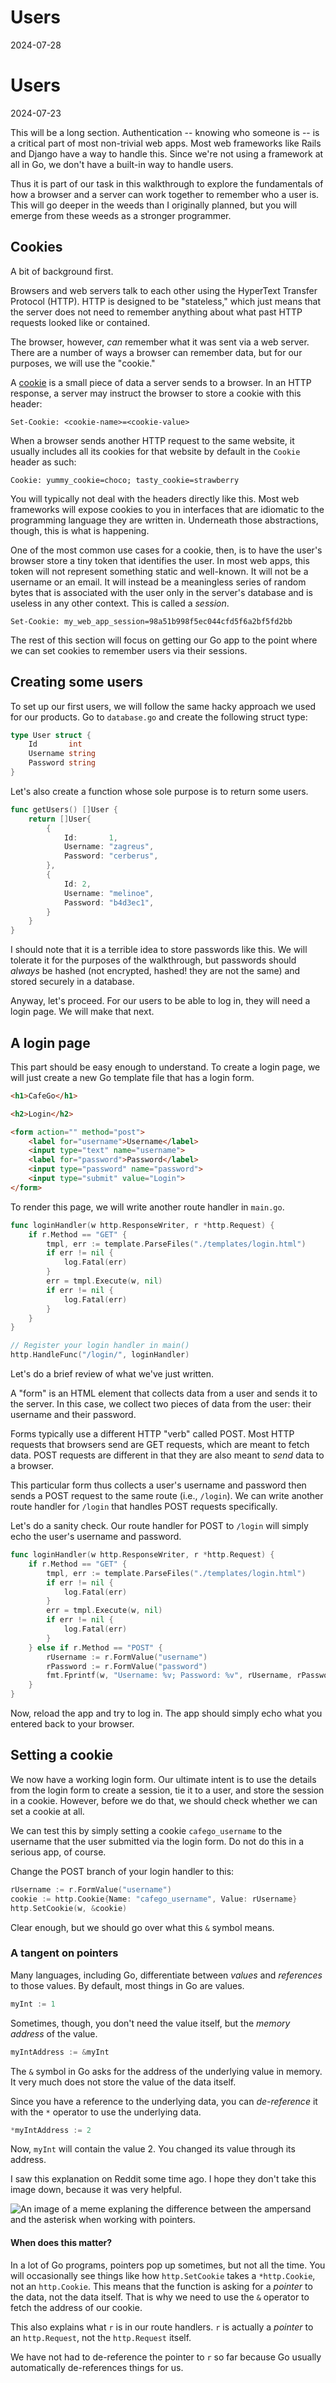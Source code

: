 # Users

2024-07-28

# Users

2024-07-23

This will be a long section. Authentication -- knowing who someone is -- is a critical part of most non-trivial web apps. Most web frameworks like Rails and Django have a way to handle this. Since we're not using a framework at all in Go, we don't have a built-in way to handle users.

Thus it is part of our task in this walkthrough to explore the fundamentals of how a browser and a server can work together to remember who a user is. This will go deeper in the weeds than I originally planned, but you will emerge from these weeds as a stronger programmer.

## Cookies

A bit of background first.

Browsers and web servers talk to each other using the HyperText Transfer Protocol (HTTP). HTTP is designed to be "stateless," which just means that the server does not need to remember anything about what past HTTP requests looked like or contained.

The browser, however, _can_ remember what it was sent via a web server. There are a number of ways a browser can remember data, but for our purposes, we will use the "cookie."

A [cookie](https://developer.mozilla.org/en-US/docs/Web/HTTP/Cookies) is a small piece of data a server sends to a browser. In an HTTP response, a server may instruct the browser to store a cookie with this header:

```http
Set-Cookie: <cookie-name>=<cookie-value>
```

When a browser sends another HTTP request to the same website, it usually includes all its cookies for that website by default in the `Cookie` header as such:

```http
Cookie: yummy_cookie=choco; tasty_cookie=strawberry
```

You will typically not deal with the headers directly like this. Most web frameworks will expose cookies to you in interfaces that are idiomatic to the programming language they are written in. Underneath those abstractions, though, this is what is happening.

One of the most common use cases for a cookie, then, is to have the user's browser store a tiny token that identifies the user. In most web apps, this token will not represent something static and well-known. It will not be a username or an email. It will instead be a meaningless series of random bytes that is associated with the user only in the server's database and is useless in any other context. This is called a _session_.

```http
Set-Cookie: my_web_app_session=98a51b998f5ec044cfd5f6a2bf5fd2bb
```

The rest of this section will focus on getting our Go app to the point where we can set cookies to remember users via their sessions.

## Creating some users

To set up our first users, we will follow the same hacky approach we used for our products. Go to `database.go` and create the following struct type:

```go
type User struct {
	Id       int
	Username string
	Password string
}
```

Let's also create a function whose sole purpose is to return some users.

```go
func getUsers() []User {
	return []User{
		{
			Id:       1,
			Username: "zagreus",
			Password: "cerberus",
		},
		{
			Id: 2,
			Username: "melinoe",
			Password: "b4d3ec1",
		}
	}
}
```

I should note that it is a terrible idea to store passwords like this. We will tolerate it for the purposes of the walkthrough, but passwords should _always_ be hashed (not encrypted, hashed! they are not the same) and stored securely in a database.

Anyway, let's proceed. For our users to be able to log in, they will need a login page. We will make that next.

## A login page

This part should be easy enough to understand. To create a login page, we will just create a new Go template file that has a login form.

```html
<h1>CafeGo</h1>

<h2>Login</h2>

<form action="" method="post">
    <label for="username">Username</label>
    <input type="text" name="username">
    <label for="password">Password</label>
    <input type="password" name="password">
    <input type="submit" value="Login">
</form>
```

To render this page, we will write another route handler in `main.go`.

```go
func loginHandler(w http.ResponseWriter, r *http.Request) {
	if r.Method == "GET" {
		tmpl, err := template.ParseFiles("./templates/login.html")
		if err != nil {
			log.Fatal(err)
		}
		err = tmpl.Execute(w, nil)
		if err != nil {
			log.Fatal(err)
		}
	}
}

// Register your login handler in main()
http.HandleFunc("/login/", loginHandler)
```

Let's do a brief review of what we've just written.

A "form" is an HTML element that collects data from a user and sends it to the server. In this case, we collect two pieces of data from the user: their username and their password.

Forms typically use a different HTTP "verb" called POST. Most HTTP requests that browsers send are GET requests, which are meant to fetch data. POST requests are different in that they are also meant to _send_ data to a browser.

This particular form thus collects a user's username and password then sends a POST request to the same route (i.e., `/login`). We can write another route handler for `/login` that handles POST requests specifically.

Let's do a sanity check. Our route handler for POST to `/login` will simply echo the user's username and password.

```go
func loginHandler(w http.ResponseWriter, r *http.Request) {
	if r.Method == "GET" {
		tmpl, err := template.ParseFiles("./templates/login.html")
		if err != nil {
			log.Fatal(err)
		}
		err = tmpl.Execute(w, nil)
		if err != nil {
			log.Fatal(err)
		}
	} else if r.Method == "POST" {
		rUsername := r.FormValue("username")
		rPassword := r.FormValue("password")
		fmt.Fprintf(w, "Username: %v; Password: %v", rUsername, rPassword)
	}
}
```

Now, reload the app and try to log in. The app should simply echo what you entered back to your browser.

## Setting a cookie

We now have a working login form. Our ultimate intent is to use the details from the login form to create a session, tie it to a user, and store the session in a cookie. However, before we do that, we should check whether we can set a cookie at all.

We can test this by simply setting a cookie `cafego_username` to the username that the user submitted via the login form. Do not do this in a serious app, of course.

Change the POST branch of your login handler to this:

```go
rUsername := r.FormValue("username")
cookie := http.Cookie{Name: "cafego_username", Value: rUsername}
http.SetCookie(w, &cookie)
```

Clear enough, but we should go over what this `&` symbol means.

### A tangent on pointers

Many languages, including Go, differentiate between _values_ and _references_ to those values. By default, most things in Go are values.

```go
myInt := 1
```

Sometimes, though, you don't need the value itself, but the _memory address_ of the value.

```go
myIntAddress := &myInt
```

The `&` symbol in Go asks for the address of the underlying value in memory. It very much does not store the value of the data itself.

Since you have a reference to the underlying data, you can _de-reference_ it with the `*` operator to use the underlying data.

```go
*myIntAddress := 2
```

Now, `myInt` will contain the value 2. You changed its value through its address.

I saw this explanation on Reddit some time ago. I hope they don't take this image down, because it was very helpful.

![An image of a meme explaning the difference between the ampersand and the asterisk when working with pointers.](https://external-preview.redd.it/FRCv4nqtau6Hpk-GRiA1UOjvn9JGn-ueImzf3O1oUbo.jpg?auto=webp&s=93893cd51c79e629cbb627ec25c476032bd52bce)

#### When does this matter?

In a lot of Go programs, pointers pop up sometimes, but not all the time. You will occasionally see things like how `http.SetCookie` takes a `*http.Cookie`, not an `http.Cookie`. This means that the function is asking for a _pointer_ to the data, not the data itself. That is why we need to use the `&` operator to fetch the address of our cookie.

This also explains what `r` is in our route handlers. `r` is actually a _pointer_ to an `http.Request`, not the `http.Request` itself.

We have not had to de-reference the pointer to `r` so far because Go usually automatically de-references things for us.
